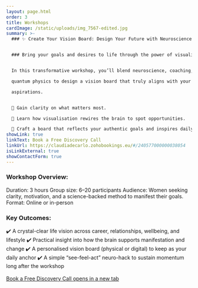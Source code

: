 ```yaml
---
layout: page.html
order: 3
title: Workshops
cardImage: /static/uploads/img_7567-edited.jpg
summary: >-
  ### ✨ Create Your Vision Board: Design Your Future with Neuroscience


  ### Bring your goals and desires to life through the power of visualisation and creativity.


  In this transformative workshop, you’ll blend neuroscience, coaching, and principles of

  quantum physics to design a vision board that truly aligns with your values and

  aspirations.


  🌿 Gain clarity on what matters most.

  💫 Learn how visualisation rewires the brain to spot opportunities.

  🎨 Craft a board that reflects your authentic goals and inspires daily action.
showLink: true
linkText: Book a Free Discovery Call
linkUrl: https://claudiadecarlo.zohobookings.eu/#/240577000000038054
isLinkExternal: true
showContactForm: true
---
```

### Workshop Overview:

Duration: 3 hours
Group size: 6–20 participants
Audience: Women seeking clarity, motivation, and a science-backed method to manifest their goals.
Format: Online or in-person

### Key Outcomes:

✔️ A crystal-clear life vision across career, relationships, wellbeing, and lifestyle
✔️ Practical insight into how the brain supports manifestation and change
✔️ A personalised vision board (physical or digital) to keep as your daily anchor
✔️ A simple “see-feel-act” neuro-hack to sustain momentum long after the workshop\
\
<a href="https://claudiadecarlo.zohobookings.eu/#/240577000000038054" rel="noopener noreferrer" class="btn" target="_blank">Book a Free Discovery Call <span class="sr-only">opens in a new tab</span></a>
